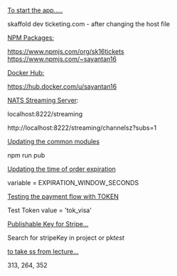 <u>To start the app.....</u>

skaffold dev
ticketing.com - after changing the host file

<u>NPM Packages:</u>

https://www.npmjs.com/org/sk16tickets
https://www.npmjs.com/~sayantan16

<u>Docker Hub:</u>

https://hub.docker.com/u/sayantan16

<u>NATS Streaming Server</u>:

localhost:8222/streaming

http://localhost:8222/streaming/channelsz?subs=1

<u>Updating the common modules</u>

npm run pub

<u>Updating the time of order expiration</u>

variable = EXPIRATION_WINDOW_SECONDS

<u>Testing the payment flow with TOKEN</u>

Test Token value = 'tok_visa'

<u>Publishable Key for Stripe...</u>

Search for stripeKey in project or pk*test*

<u>to take ss from lecture...</u>

313, 264, 352
